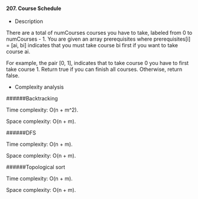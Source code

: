 #### 207. Course Schedule

* Description

There are a total of numCourses courses you have to take, labeled from 0 to numCourses - 1. You are given an array prerequisites where prerequisites[i] = [ai, bi] indicates that you must take course bi first if you want to take course ai.

For example, the pair [0, 1], indicates that to take course 0 you have to first take course 1.
Return true if you can finish all courses. Otherwise, return false.

* Complexity analysis

######Backtracking

Time complexity: O(n + m^2).

Space complexity: O(n + m).

######DFS

Time complexity: O(n + m).

Space complexity: O(n + m).

######Topological sort

Time complexity: O(n + m).

Space complexity: O(n + m).